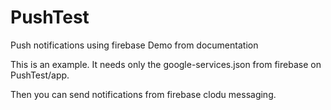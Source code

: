 # PushTest
Push notifications using firebase Demo from documentation

This is an example. It needs only the google-services.json from firebase on PushTest/app.

Then you can send notifications from firebase clodu messaging.
